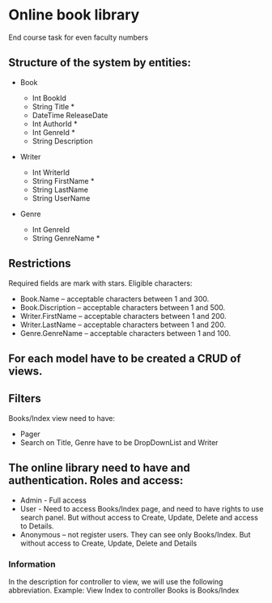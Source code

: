 # Online book library
End course task for even faculty numbers



## Structure of the system by entities:

- Book
  - Int BookId
  - String Title *
  - DateTime ReleaseDate
  - Int AuthorId *
  - Int GenreId *
  - String Description

- Writer
  - Int WriterId
  - String FirstName *
  - String LastName
  - String UserName

- Genre
  - Int GenreId
  - String GenreName *



## Restrictions
Required fields are mark with stars. Eligible characters:
* Book.Name – acceptable characters between 1 and 300.
* Book.Discription – acceptable characters between 1 and 500.
* Writer.FirstName – acceptable characters between 1 and 200.
* Writer.LastName – acceptable characters between 1 and 200.
* Genre.GenreName – acceptable characters between 1 and 100.



## For each model have to be created a CRUD of views.



## Filters
Books/Index view need to have:
* Pager
* Search on Title, Genre have to be DropDownList and Writer



## The online library need to have and authentication. Roles and access:
* Admin - Full access
* User - Need to access Books/Index page, and need to have rights to use search panel. But without access to Create, Update, Delete and access to Details.
* Anonymous – not register users. They can see only Books/Index. But without access to Create, Update, Delete and Details



### Information
In the description for controller to view, we will use the following abbreviation.
Example: View Index to controller Books is Books/Index
